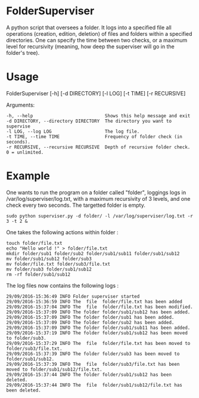 # FolderSuperviser
A python script that oversees a folder. It logs into a specified file all operations (creation, edition, deletion) of files and folders within a specified directories. One can specify the time between two checks, or a maximum level for recursivity (meaning, how deep the superviser will go in the folder's tree).

# Usage
FolderSuperviser [-h] [-d DIRECTORY] [-l LOG] [-t TIME] [-r RECURSIVE]

Arguments:
    
    -h, --help                           Shows this help message and exit
    -d DIRECTORY, --directory DIRECTORY  The directory you want to supervise
    -l LOG, --log LOG                    The log file.
    -t TIME, --time TIME                 Frequency of folder check (in seconds).
    -r RECURSIVE, --recursive RECURSIVE  Depth of recursive folder check. 0 = unlimited.


# Example
One wants to run the program on a folder called "folder", loggings logs in /var/log/superviser/log.txt, with a maximum recursivity of 3 levels, and one check every two seconds. The targetted folder is empty.

    sudo python superviser.py -d folder/ -l /var/log/superviser/log.txt -r 3 -t 2 &

One takes the following actions within folder :

    touch folder/file.txt
    echo "Hello world !" > folder/file.txt 
    mkdir folder/sub1 folder/sub2 folder/sub1/sub11 folder/sub1/sub12
    mv folder/sub1/sub12 folder/sub3
    mv folder/file.txt folder/sub3/file.txt
    mv folder/sub3 folder/sub1/sub12
    rm -rf folder/sub1/sub12


The log files now contains the following logs :

    29/09/2016-15:36:49 INFO Folder superviser started
    29/09/2016-15:36:59 INFO The  file  folder/file.txt has been added
    29/09/2016-15:37:04 INFO The  file  folder/file.txt has been modified.
    29/09/2016-15:37:09 INFO The folder folder/sub1/sub12 has been added.
    29/09/2016-15:37:09 INFO The folder folder/sub1 has been added.
    29/09/2016-15:37:09 INFO The folder folder/sub2 has been added.
    29/09/2016-15:37:09 INFO The folder folder/sub1/sub11 has been added.
    29/09/2016-15:37:19 INFO The folder folder/sub1/sub12 has been moved to folder/sub3.
    29/09/2016-15:37:29 INFO The  file  folder/file.txt has been moved to folder/sub3/file.txt.
    29/09/2016-15:37:39 INFO The folder folder/sub3 has been moved to folder/sub1/sub12.
    29/09/2016-15:37:39 INFO The  file  folder/sub3/file.txt has been moved to folder/sub1/sub12/file.txt.
    29/09/2016-15:37:44 INFO The folder folder/sub1/sub12 has been deleted.
    29/09/2016-15:37:44 INFO The  file  folder/sub1/sub12/file.txt has been deleted.
